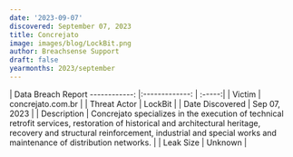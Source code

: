 ```yaml
---
date: '2023-09-07'
discovered: September 07, 2023
title: Concrejato
image: images/blog/LockBit.png
author: Breachsense Support
draft: false
yearmonths: 2023/september
---
```



| Data Breach Report
------------:     |:-------------:    | :-----:|
| Victim      | concrejato.com.br      | 
| Threat Actor      | LockBit      | 
| Date Discovered      | Sep 07, 2023      | 
| Description      | Concrejato specializes in the execution of technical retrofit services, restoration of historical and architectural heritage, recovery and structural reinforcement, industrial and special works and maintenance of distribution networks.      | 
| Leak Size      | Unknown      | 

